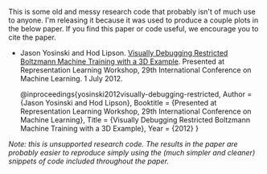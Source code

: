 This is some old and messy research code that probably isn't of much use to anyone. I'm releasing it because it was used to produce a couple plots in the below paper. If you find this paper or code useful, we encourage you to cite the paper.

 * Jason Yosinski and Hod Lipson. [Visually Debugging Restricted Boltzmann Machine Training with a 3D Example](http://yosinski.com/media/papers/Yosinski2012VisuallyDebuggingRestrictedBoltzmannMachine.pdf). Presented at Representation Learning Workshop, 29th International Conference on Machine Learning. 1 July 2012.  

    @inproceedings{yosinski2012visually-debugging-restricted,
    Author = {Jason Yosinski and Hod Lipson},
    Booktitle = {Presented at Representation Learning Workshop, 29th International Conference on Machine Learning},
    Title = {Visually Debugging Restricted Boltzmann Machine Training with a 3D Example},
    Year = {2012}
    }

*Note: this is unsupported research code. The results in the paper are probably easier to reproduce simply using the (much simpler and cleaner) snippets of code included throughout the paper.*

